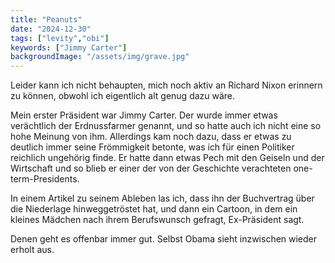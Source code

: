 ```yaml
---
title: "Peanuts"
date: "2024-12-30"
tags: ["levity","obi"]
keywords: ["Jimmy Carter"]
backgroundImage: "/assets/img/grave.jpg"
---
```

Leider kann ich nicht behaupten, mich noch aktiv an Richard Nixon erinnern zu können, obwohl ich eigentlich alt genug dazu wäre.

Mein erster Präsident war Jimmy Carter. Der wurde immer etwas verächtlich der Erdnussfarmer genannt, und so hatte auch ich nicht eine so hohe Meinung von ihm. Allerdings kam noch dazu, dass er etwas zu deutlich immer seine Frömmigkeit betonte, was ich für einen Politiker reichlich ungehörig finde. Er hatte dann etwas Pech mit den Geiseln und der Wirtschaft und so blieb er einer der von der Geschichte verachteten one-term-Presidents.

In einem Artikel zu seinem Ableben las ich, dass ihn der Buchvertrag über die Niederlage hinweggetröstet hat, und dann ein Cartoon, in dem ein kleines Mädchen nach ihrem Berufswunsch gefragt, Ex-Präsident sagt.

Denen geht es offenbar immer gut. Selbst Obama sieht inzwischen wieder erholt aus.